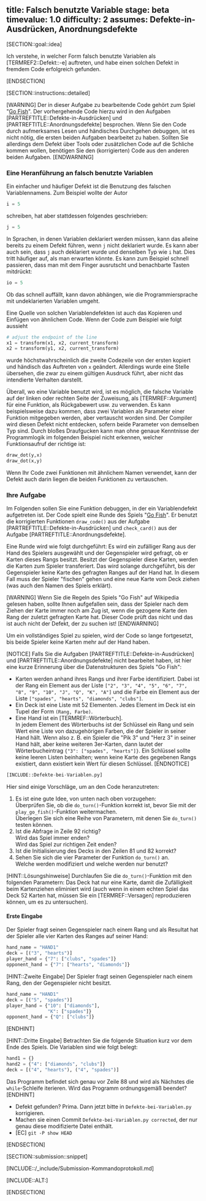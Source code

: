 title: Falsch benutzte Variable
stage: beta
timevalue: 1.0
difficulty: 2
assumes: Defekte-in-Ausdrücken, Anordnungsdefekte
---
[SECTION::goal::idea]

Ich verstehe, in welcher Form falsch benutzte Variablen als [TERMREF2::Defekt::-e] auftreten, und 
habe einen solchen Defekt in fremdem Code erfolgreich gefunden.

[ENDSECTION]

[SECTION::instructions::detailed]

[WARNING]
Der in dieser Aufgabe zu bearbeitende Code gehört zum Spiel "[Go Fish](https://en.wikipedia.org/wiki/Go_Fish)".
Der vorhergehende Code hierzu wird in den Aufgaben [PARTREFTITLE::Defekte-in-Ausdrücken] und 
[PARTREFTITLE::Anordnungsdefekte] besprochen.
Wenn Sie den Code durch aufmerksames Lesen und händisches Durchgehen debuggen, 
ist es nicht nötig, die ersten beiden Aufgaben bearbeitet zu haben. 
Sollten Sie allerdings dem Defekt über Tools oder zusätzlichen Code auf die Schliche kommen wollen,
benötigen Sie den (korrigierten) Code aus den anderen beiden Aufgaben.
[ENDWARNING]

### Eine Heranführung an falsch benutzte Variablen

Ein einfacher und häufiger Defekt ist die Benutzung des falschen Variablennamens.
Zum Beispiel wollte der Autor 

```python
i = 5
```

schreiben, hat aber stattdessen folgendes geschrieben:

```python
j = 5
```

In Sprachen, in denen Variablen deklariert werden müssen, kann das alleine bereits zu einem
Defekt führen, wenn `j` nicht deklariert wurde. Es kann aber auch sein, dass `j` auch deklariert
wurde und denselben Typ wie `i` hat.
Dies tritt häufiger auf, als man erwarten könnte.
Es kann zum Beispiel schnell passieren, dass man mit dem Finger ausrutscht und benachbarte
Tasten mitdrückt:

```python
io = 5
```

Ob das schnell auffällt, kann davon abhängen, wie die Programmiersprache mit undeklarierten 
Variablen umgeht.

Eine Quelle von solchen Variablendefekten ist auch das Kopieren und Einfügen von ähnlichem Code. 
Wenn der Code zum Beispiel wie folgt aussieht

```python
# adjust the endpoint of the line
x1 = transform(x1, x2, current_transform)
x2 = transform(y1, x2, current_transform)
```

wurde höchstwahrscheinlich die zweite Codezeile von der ersten kopiert und händisch das
Auftreten von `x` geändert.
Allerdings wurde eine Stelle übersehen, die zwar zu einem gültigen Ausdruck führt, aber
nicht das intendierte Verhalten darstellt.

Überall, wo eine Variable benutzt wird, ist es möglich, die falsche Variable auf der linken oder
rechten Seite der Zuweisung, als [TERMREF::Argument] für eine Funktion, als Rückgabewert usw. zu 
verwenden.
Es kann beispielsweise dazu kommen, dass zwei Variablen als Parameter einer Funktion mitgegeben werden,
aber vertauscht worden sind.
Der Compiler wird diesen Defekt nicht entdecken, sofern beide Parameter von demselben Typ sind.
Durch bloßes Draufgucken kann man ohne genaue Kenntnisse der Programmlogik im folgenden Beispiel
nicht erkennen,
welcher Funktionsaufruf der richtige ist:

```python
draw_dot(y,x)  
draw_dot(x,y)
```

Wenn Ihr Code zwei Funktionen mit ähnlichem Namen verwendet, 
kann der Defekt auch darin liegen die beiden Funktionen zu vertauschen.

### Ihre Aufgabe

Im Folgenden sollen Sie eine Funktion debuggen, in der ein Variablendefekt aufgetreten ist.
Der Code spielt eine Runde des Spiels "[Go Fish](https://en.wikipedia.org/wiki/Go_Fish)".
Er benutzt die korrigierten Funktionen `draw_code()` aus der Aufgabe [PARTREFTITLE::Defekte-in-Ausdrücken] und 
`check_card()` aus der Aufgabe [PARTREFTITLE::Anordnungsdefekte].

Eine Runde wird wie folgt durchgeführt: Es wird ein zufälliger Rang aus der Hand des Spielers ausgewählt und
der Gegenspieler wird gefragt, ob er Karten dieses Rangs besitzt.
Besitzt der Gegenspieler diese Karten, werden die Karten zum Spieler transferiert.
Das wird solange durchgeführt, bis der Gegenspieler keine Karte des gefragten Ranges auf der Hand hat.
In diesem Fall muss der Spieler "fischen" gehen und eine neue Karte vom Deck ziehen 
(was auch den Namen des Spiels erklärt).

[WARNING]
Wenn Sie die Regeln des Spiels "Go Fish" auf Wikipedia gelesen haben, sollte Ihnen aufgefallen sein, 
dass der Spieler nach dem Ziehen der Karte immer noch am Zug ist, wenn die gezogene Karte den Rang der
zuletzt gefragten Karte hat.
Dieser Code prüft das nicht und das ist auch nicht der Defekt, der zu suchen ist!
[ENDWARNING]

Um ein vollständiges Spiel zu spielen, wird der Code so lange fortgesetzt, 
bis beide Spieler keine Karten mehr auf der Hand haben.

[NOTICE]
Falls Sie die Aufgaben [PARTREFTITLE::Defekte-in-Ausdrücken] und [PARTREFTITLE::Anordnungsdefekte] nicht 
bearbeitet haben, ist hier eine kurze Erinnerung über die Datenstrukturen des Spiels "Go Fish":

- Karten werden anhand ihres Rangs und ihrer Farbe identifiziert.
  Dabei ist der Rang ein Element aus der Liste 
  `["2", "3", "4", "5", "6", "7", "8", "9", "10", "J", "Q", "K", "A"]`
  und die Farbe ein Element aus der Liste 
  `["spades", "hearts", "diamonds", "clubs"]`.
- Ein Deck ist eine Liste mit 52 Elementen.
  Jedes Element im Deck ist ein Tupel der Form `(Rang, Farbe)`.
- Eine Hand ist ein [TERMREF::Wörterbuch].  
  In jedem Element des Wörterbuchs ist der Schlüssel ein Rang und sein Wert eine Liste von
  dazugehörigen Farben, die der Spieler in seiner Hand hält.
  Wenn also z. B. ein Spieler die "Pik 3" und "Herz 3" in seiner Hand hält, aber keine weiteren 3er-Karten,
  dann lautet der Wörterbucheintrag `{"3": ["spades", "hearts"]}`.
  Ein Schlüssel sollte keine leeren Listen beinhalten; 
  wenn keine Karte des gegebenen Rangs existiert, dann existiert kein Wert für diesen Schlüssel.
[ENDNOTICE]

```python
[INCLUDE::Defekte-bei-Variablen.py]
```

Hier sind einige Vorschläge, um an den Code heranzutreten:

1. Es ist eine gute Idee, von unten nach oben vorzugehen:  
   Überprüfen Sie, ob die `do_turn()`-Funktion korrekt ist, bevor Sie mit der 
   `play_go_fish()`-Funktion weitermachen.  
   Überlegen Sie sich eine Reihe von Parametern, mit denen Sie `do_turn()` testen können.
2. Ist die Abfrage in Zeile 92 richtig?  
   Wird das Spiel immer enden?  
   Wird das Spiel zur richtigen Zeit enden?
3. Ist die Initialisierung des Decks in den Zeilen 81 und 82 korrekt?
4. Sehen Sie sich die vier Parameter der Funktion `do_turn()` an.  
   Welche werden modifiziert und welche werden nur benutzt?

[HINT::Lösungshinweise]
Durchlaufen Sie die `do_turn()`-Funktion mit den folgenden Parametern:
Das Deck hat nur eine Karte, damit die Zufälligkeit beim Kartenziehen eliminiert wird 
(auch wenn in einem echten Spiel das Deck 52 Karten hat, 
müssen Sie ein [TERMREF::Versagen] reproduzieren können, um es zu untersuchen).

#### Erste Eingabe

Der Spieler fragt seinen Gegenspieler nach einem Rang und 
als Resultat hat der Spieler alle vier Karten des Ranges auf seiner Hand:
```python
hand_name = "HAND1"
deck = [("3", "hearts")]
player_hand = {"7": ["clubs", "spades"]}
opponent_hand = {"7": ["hearts", "diamonds"]}
```

[HINT::Zweite Eingabe]
Der Spieler fragt seinen Gegenspieler nach einem Rang, den der Gegenspieler nicht besitzt.
```python
hand_name = "HAND1"
deck = [("5", "spades")]
player_hand = {"10": ["diamonds"],
               "K": ["spades"]}
opponent_hand = {"Q": ["clubs"]}
```
[ENDHINT]

[HINT::Dritte Eingabe]
Betrachten Sie die folgende Situation kurz vor dem Ende des Spiels. 
Die Variablen sind wie folgt belegt:
```python
hand1 = {}
hand2 = {"4": ["diamonds", "clubs"]} 
deck = [("4", "hearts"), ("4", "spades")]
```
Das Programm befindet sich genau vor Zeile 88 und wird als Nächstes die `while`-Schleife iterieren.
Wird das Programm ordnungsgemäß beendet?
[ENDHINT]

- Defekt gefunden? Prima. Dann jetzt bitte in `Defekte-bei-Variablen.py` korrigieren.
- Machen sie einen Commit `Defekte-bei-Variablen.py corrected`, der nur genau diese modifizierte Datei enthält.
- [EC] `git -P show HEAD`

[ENDSECTION]

[SECTION::submission::snippet]

[INCLUDE::/_include/Submission-Kommandoprotokoll.md]

[INCLUDE::ALT:]

[ENDSECTION]